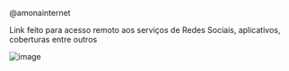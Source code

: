 @amonainternet

Link feito para acesso remoto aos serviços de Redes Sociais, aplicativos, coberturas entre outros 

![image](https://github.com/MarceloMoraes1991/linkamointernet/assets/93011128/0e8c87e2-4373-471b-9d10-cb6e056b9df1)
